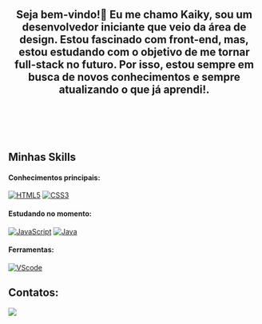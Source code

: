 <!-- ### Hi there 👋
<!--
**Kayk-Dev/Kayk-Dev** is a ✨ _special_ ✨ repository because its `README.md` (this file) appears on your GitHub profile.
Here are some ideas to get you started:
- 🔭 I’m currently working on ...
- 🌱 I’m currently learning ...
- 👯 I’m looking to collaborate on ...
- 🤔 I’m looking for help with ...
- 💬 Ask me about ...
- 📫 How to reach me: ...
- 😄 Pronouns: ...
- ⚡ Fun fact: ...
-->
## <p align="center">Seja bem-vindo!👋 Eu me chamo Kaiky, sou um desenvolvedor iniciante que veio da área de design. Estou fascinado com front-end, mas, estou estudando com o objetivo de me tornar full-stack no futuro. Por isso, estou sempre em busca de novos conhecimentos e sempre atualizando o que já aprendi!.</p>&nbsp;
 &nbsp;
 &nbsp;
 <!--![Kayk GitHub stats](https://github-readme-stats.vercel.app/api?username=kayk-dev&show_icons=true&bg_color=6F00FF&title_color=fff&text_color=fff&icon_color=000)-->
## Minhas Skills
#### Conhecimentos principais:
[![HTML5](https://img.shields.io/badge/HTML5-E34F26?style=for-the-badge&logo=html5&logoColor=white)](https://img.shields.io/badge/HTML5-E34F26?style=for-the-badge&logo=html5&logoColor=white)
[![CSS3](https://img.shields.io/badge/CSS3-1572B6?style=for-the-badge&logo=css3&logoColor=white)](https://img.shields.io/badge/CSS3-1572B6?style=for-the-badge&logo=css3&logoColor=white)
#### Estudando no momento:
[![JavaScript](https://img.shields.io/badge/JavaScript-323330?style=for-the-badge&logo=javascript&logoColor=F7DF1E)](https://img.shields.io/badge/JavaScript-323330?style=for-the-badge&logo=javascript&logoColor=F7DF1E)
[![Java](https://img.shields.io/badge/Java-ED8B00?style=for-the-badge&logo=openjdk&logoColor=white)](https://img.shields.io/badge/Java-ED8B00?style=for-the-badge&logo=openjdk&logoColor=white)
<!-- #### Databases: -->
<!-- [![Postgresql](https://img.shields.io/badge/PostgreSQL-316192?style=for-the-badge&logo=postgresql&logoColor=white)](https://img.shields.io/badge/PostgreSQL-316192?style=for-the-badge&logo=postgresql&logoColor=white) -->
#### Ferramentas:
[![VScode](https://img.shields.io/badge/vscode-4285F4?style=for-the-badge&logo=vscode&logoColor=white)](https://img.shields.io/badge/vscode-4285F4?style=for-the-badge&logo=vscode&logoColor=white)
## Contatos:
<!-- [![Intagram](https://img.shields.io/badge/Instagram-E4405F?style=for-the-badge&logo=instagram&logoColor=white)](https://www.instagram.com/kaykmessiass/) -->
<!-- [![Linkedin](https://img.shields.io/badge/LinkedIn-0077B5?style=for-the-badge&logo=linkedin&logoColor=white)](https://www.linkedin.com/in/kayk-messias-gomes-b62a34278/) -->
<a href = "mailto:kaikyreis75@gmail.com"> <img src="https://img.shields.io/badge/-Gmail-%23333?style=for-the-badge&logo=gmail&logoColor=white" target="_blank"></a>
